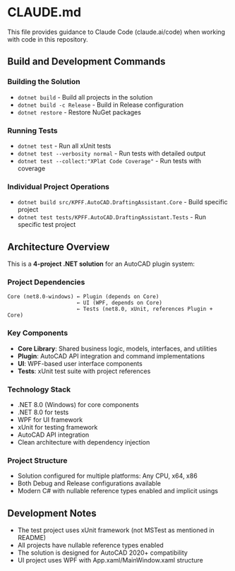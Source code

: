 # CLAUDE.md

This file provides guidance to Claude Code (claude.ai/code) when working with code in this repository.

## Build and Development Commands

### Building the Solution
- `dotnet build` - Build all projects in the solution
- `dotnet build -c Release` - Build in Release configuration
- `dotnet restore` - Restore NuGet packages

### Running Tests  
- `dotnet test` - Run all xUnit tests
- `dotnet test --verbosity normal` - Run tests with detailed output
- `dotnet test --collect:"XPlat Code Coverage"` - Run tests with coverage

### Individual Project Operations
- `dotnet build src/KPFF.AutoCAD.DraftingAssistant.Core` - Build specific project
- `dotnet test tests/KPFF.AutoCAD.DraftingAssistant.Tests` - Run specific test project

## Architecture Overview

This is a **4-project .NET solution** for an AutoCAD plugin system:

### Project Dependencies
```
Core (net8.0-windows) ← Plugin (depends on Core)
                      ← UI (WPF, depends on Core) 
                      ← Tests (net8.0, xUnit, references Plugin + Core)
```

### Key Components
- **Core Library**: Shared business logic, models, interfaces, and utilities
- **Plugin**: AutoCAD API integration and command implementations  
- **UI**: WPF-based user interface components
- **Tests**: xUnit test suite with project references

### Technology Stack
- .NET 8.0 (Windows) for core components
- .NET 8.0 for tests
- WPF for UI framework
- xUnit for testing framework
- AutoCAD API integration
- Clean architecture with dependency injection

### Project Structure
- Solution configured for multiple platforms: Any CPU, x64, x86
- Both Debug and Release configurations available
- Modern C# with nullable reference types enabled and implicit usings

## Development Notes

- The test project uses xUnit framework (not MSTest as mentioned in README)
- All projects have nullable reference types enabled
- The solution is designed for AutoCAD 2020+ compatibility
- UI project uses WPF with App.xaml/MainWindow.xaml structure
